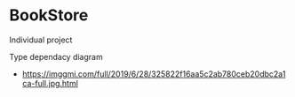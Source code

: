 # BookStore
Individual project

Type dependacy diagram 
- https://imggmi.com/full/2019/6/28/325822f16aa5c2ab780ceb20dbc2a1ca-full.jpg.html
